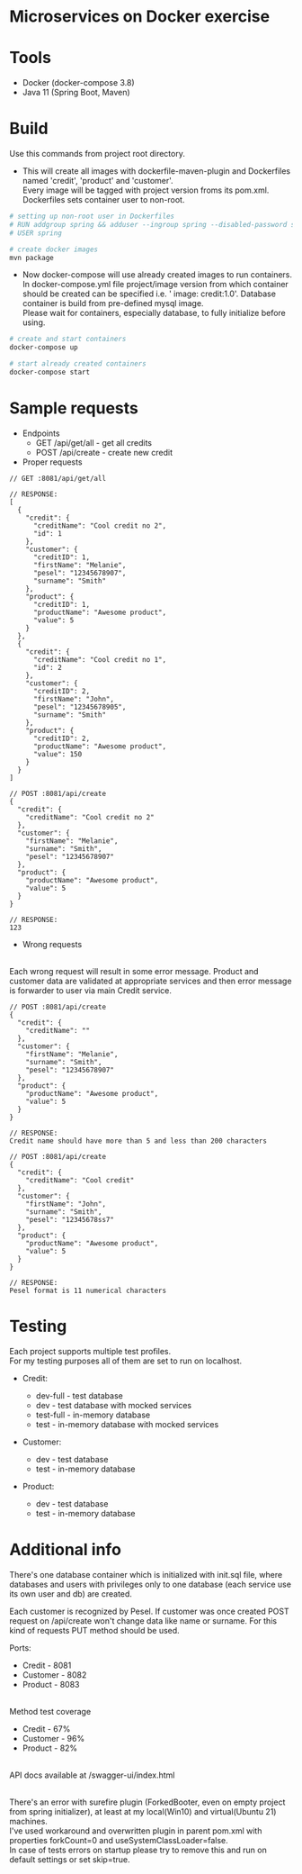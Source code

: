 # Microservices on Docker exercise

# Tools

- Docker (docker-compose 3.8)
- Java 11 (Spring Boot, Maven)

# Build

Use this commands from project root directory.

- This will create all images with dockerfile-maven-plugin and Dockerfiles named 'credit', 'product' and 'customer'.
  <br> Every image will be tagged with project version froms its pom.xml.
  <br> Dockerfiles sets container user to non-root.

```bash
# setting up non-root user in Dockerfiles
# RUN addgroup spring && adduser --ingroup spring --disabled-password spring
# USER spring

# create docker images
mvn package
```

- Now docker-compose will use already created images to run containers.
  <br>In docker-compose.yml file project/image version from which container should be created can be specified i.e. '
  image: credit:1.0'. Database container is build from pre-defined mysql image.
  <br>Please wait for containers, especially database, to fully initialize before using.

```bash
# create and start containers
docker-compose up 

# start already created containers
docker-compose start
```

# Sample requests

- Endpoints
  - GET /api/get/all - get all credits
  - POST /api/create - create new credit
- Proper requests

```json5
// GET :8081/api/get/all

// RESPONSE: 
[
  {
    "credit": {
      "creditName": "Cool credit no 2",
      "id": 1
    },
    "customer": {
      "creditID": 1,
      "firstName": "Melanie",
      "pesel": "12345678907",
      "surname": "Smith"
    },
    "product": {
      "creditID": 1,
      "productName": "Awesome product",
      "value": 5
    }
  },
  {
    "credit": {
      "creditName": "Cool credit no 1",
      "id": 2
    },
    "customer": {
      "creditID": 2,
      "firstName": "John",
      "pesel": "12345678905",
      "surname": "Smith"
    },
    "product": {
      "creditID": 2,
      "productName": "Awesome product",
      "value": 150
    }
  }
]
```

```json5
// POST :8081/api/create
{
  "credit": {
    "creditName": "Cool credit no 2"
  },
  "customer": {
    "firstName": "Melanie",
    "surname": "Smith",
    "pesel": "12345678907"
  },
  "product": {
    "productName": "Awesome product",
    "value": 5
  }
}

// RESPONSE: 
123
```
- Wrong requests
<br>
Each wrong request will result in some error message. Product and customer data are validated at appropriate services and then error message is forwarder to user via main Credit service.
  
```json5
// POST :8081/api/create
{
  "credit": {
    "creditName": ""
  },
  "customer": {
    "firstName": "Melanie",
    "surname": "Smith",
    "pesel": "12345678907"
  },
  "product": {
    "productName": "Awesome product",
    "value": 5
  }
}

// RESPONSE: 
Credit name should have more than 5 and less than 200 characters
```

```json5
// POST :8081/api/create
{
  "credit": {
    "creditName": "Cool credit"
  },
  "customer": {
    "firstName": "John",
    "surname": "Smith",
    "pesel": "12345678ss7"
  },
  "product": {
    "productName": "Awesome product",
    "value": 5
  }
}

// RESPONSE: 
Pesel format is 11 numerical characters
```
# Testing

Each project supports multiple test profiles.
<br>For my testing purposes all of them are set to run on localhost.

- Credit:
    - dev-full - test database
    - dev - test database with mocked services
    - test-full - in-memory database
    - test - in-memory database with mocked services

- Customer:
    - dev - test database
    - test - in-memory database

- Product:
    - dev - test database
    - test - in-memory database

# Additional info

There's one database container which is initialized with init.sql file, where databases and users with privileges only to one database (each service use its own user and db) are created. 

Each customer is recognized by Pesel. If customer was once created POST request on /api/create won't change data like name or surname. For this kind of requests PUT method should be used.

Ports:

- Credit - 8081
- Customer - 8082
- Product - 8083

<br>Method test coverage

- Credit - 67%
- Customer - 96%
- Product - 82%

<br>API docs available at /swagger-ui/index.html

<br>There's an error with surefire plugin (ForkedBooter, even on empty project from spring initializer), at least at my
local(Win10) and virtual(Ubuntu 21) machines.
<br>I've used workaround and overwritten plugin in parent pom.xml with properties forkCount=0 and
useSystemClassLoader=false.
<br>In case of tests errors on startup please try to remove this and run on default settings or set skip=true.
